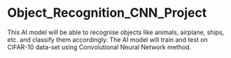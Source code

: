 # Object_Recognition_CNN_Project
This AI model will be able to recognise objects like animals, airplane, ships, etc. and classify them accordingly. The AI model will train and test on CIFAR-10 data-set using Convolutional Neural Network method.
